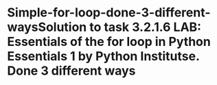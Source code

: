 # Simple-for-loop-done-3-different-waysSolution to task 3.2.1.6 LAB: Essentials of the for loop in Python Essentials 1 by Python Institutse. Done 3 different ways
